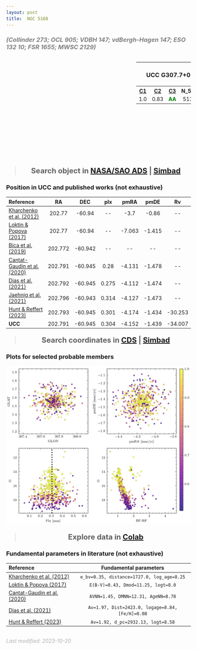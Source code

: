 ```yaml
---
layout: post
title:  NGC 5168
---
```

<h3><span style="color: #808080;"><i>(Collinder 273; OCL 905; VDBH 147; vdBergh-Hagen 147; ESO 132 10; FSR 1655; MWSC 2129)</i></span></h3>
<div style="display: flex; justify-content: space-between;">
 <div style="text-align: center;">
 <!-- Left block -->
 <div id="aladin-lite-div" style="width:355px;height:250px;"></div>
 <script type="text/javascript" src="https://aladin.cds.unistra.fr/AladinLite/api/v3/latest/aladin.js" charset="utf-8"></script>
 <script type="text/javascript">
   let aladin;
   A.init.then(() => {
      aladin = A.aladin('#aladin-lite-div', {survey: "P/DSS2/color", fov:0.133, target: "202.791 -60.945"});
   });
 </script>
</div>
<!-- Left block -->

<table style="text-align: center; width:355px;height:250px;">
  <!-- Row 1 (title) -->
  <tr>
    <td colspan="5"><h3>UCC G307.7+01.5a</h3></td>
  </tr>
  <!-- Row 2 -->
  <tr>
    <th><a href="https://ucc.ar/faq#what-are-the-c1-c2-and-c3-parameters" title="Photometric class">C1</a></th>
    <th><a href="https://ucc.ar/faq#what-are-the-c1-c2-and-c3-parameters" title="Density class">C2</a></th>
    <th><a href="https://ucc.ar/faq#what-are-the-c1-c2-and-c3-parameters" title="Combined class">C3</a></th>
    <th><div title="Stars with membership probability >50%">N_50</div></th>
    <th><div title="Radius that contains half the members [arcmin]">r_50</div></th>
  </tr>
  <!-- Row 3 -->
  <tr>
    <td>1.0</td>
    <td>0.83</td>
    <td><span style="color: green; font-weight: bold;">A</span><span style="color: green; font-weight: bold;">A</span></td>
    <td>513</td>
    <td>4.0</td>
  </tr>
</table>
</div>

> <p style="text-align:center; font-weight: bold; font-size:20px">Search object in <a href="https://ui.adsabs.harvard.edu/search/q=%20collection%3Aastronomy%20body%3A%22NGC%205168%22&sort=date%20desc%2C%20bibcode%20desc&p_=0" target="_blank">NASA/SAO ADS</a> | <a href="http://simbad.cds.unistra.fr/simbad/sim-id-refs?Ident=ngc5168" target="_blank">Simbad</a></p>


### Position in UCC and published works (not exhaustive)

| Reference    | RA    | DEC   | plx  | pmRA  | pmDE   |  Rv  |
| :---         | :---: | :---: | :---: | :---: | :---: | :---: |
|[Kharchenko et al. (2012)](https://ui.adsabs.harvard.edu/abs/2012A%26A...543A.156K) | 202.77 | -60.94 | -- | -3.7 | -0.86 | -- |
|[Loktin & Popova (2017)](https://ui.adsabs.harvard.edu/abs/2017AstBu..72..257L/abstract) | 202.77 | -60.94 | -- | -7.063 | -1.415 | -- |
|[Bica et al. (2019)](https://ui.adsabs.harvard.edu/abs/2019AJ....157...12B/abstract) | 202.772 | -60.942 | -- | -- | -- | -- |
|[Cantat-Gaudin et al. (2020)](https://ui.adsabs.harvard.edu/abs/2020A%26A...640A...1C) | 202.791 | -60.945 | 0.28 | -4.131 | -1.478 | -- |
|[Dias et al. (2021)](https://ui.adsabs.harvard.edu/abs/2021MNRAS.504..356D) | 202.792 | -60.945 | 0.275 | -4.112 | -1.474 | -- |
|[Jaehnig et al. (2021)](https://ui.adsabs.harvard.edu/abs/2021ApJ...923..129J/abstract) | 202.796 | -60.943 | 0.314 | -4.127 | -1.473 | -- |
|[Hunt & Reffert (2023)](https://ui.adsabs.harvard.edu/abs/2023arXiv230313424H/abstract) | 202.793 | -60.945 | 0.301 | -4.174 | -1.434 | -30.253 |
| **UCC** |202.791 | -60.945 | 0.304 | -4.152 | -1.439 | -34.007 |

> <p style="text-align:center; font-weight: bold; font-size:20px">Search coordinates in <a href="http://cdsportal.u-strasbg.fr/?target=202.791%20-60.945" target="_blank">CDS</a> | <a href="https://simbad.cds.unistra.fr/mobile/object_list.html?coord=202.791%20-60.945&output=json&radius=5&userEntry=ngc5168" target="_blank">Simbad</a></p>

### Plots for selected probable members

![CLUSTER](https://raw.githubusercontent.com/ucc23/Q4P/main/plots/ngc5168.webp)


> <p style="text-align:center; font-weight: bold; font-size:20px">Explore data in <a href="https://colab.research.google.com/github/UCC23/Q4P/blob/master/notebooks/ngc5168.ipynb" target="_blank">Colab</a></p>


### Fundamental parameters in literature (not exhaustive)

| Reference |  Fundamental parameters |
| :---         |     :---:      |
| [Kharchenko et al. (2012)](https://ui.adsabs.harvard.edu/abs/2012A%26A...543A.156K) | `e_bv=0.35, distance=1727.0, log_age=8.25` |
| [Loktin & Popova (2017)](https://ui.adsabs.harvard.edu/abs/2017AstBu..72..257L/abstract) | `E(B-V)=0.43, Dmod=11.25, logt=8.0` |
| [Cantat-Gaudin et al. (2020)](https://ui.adsabs.harvard.edu/abs/2020A%26A...640A...1C) | `AVNN=1.45, DMNN=12.31, AgeNN=8.78` |
| [Dias et al. (2021)](https://ui.adsabs.harvard.edu/abs/2021MNRAS.504..356D) | `Av=1.97, Dist=2423.0, logage=8.84, [Fe/H]=0.08` |
| [Hunt & Reffert (2023)](https://ui.adsabs.harvard.edu/abs/2023arXiv230313424H/abstract) | `Av=1.92, d_pc=2932.13, logt=8.58` |

<br>
<font color="b3b1b1"><i>Last modified: 2023-10-20</i></font>
